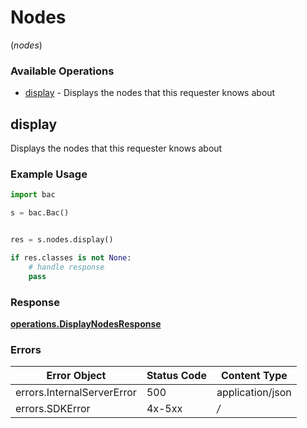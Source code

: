 # Nodes
(*nodes*)

### Available Operations

* [display](#display) - Displays the nodes that this requester knows about

## display

Displays the nodes that this requester knows about

### Example Usage

```python
import bac

s = bac.Bac()


res = s.nodes.display()

if res.classes is not None:
    # handle response
    pass

```


### Response

**[operations.DisplayNodesResponse](../../models/operations/displaynodesresponse.md)**
### Errors

| Error Object               | Status Code                | Content Type               |
| -------------------------- | -------------------------- | -------------------------- |
| errors.InternalServerError | 500                        | application/json           |
| errors.SDKError            | 4x-5xx                     | */*                        |
